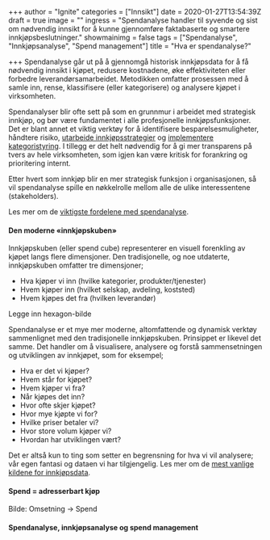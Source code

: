 +++
author = "Ignite"
categories = ["Innsikt"]
date = 2020-01-27T13:54:39Z
draft = true
image = ""
ingress = "Spendanalyse handler til syvende og sist om nødvendig innsikt for å kunne gjennomføre faktabaserte og smartere innkjøpsbeslutninger."
showmainimg = false
tags = ["Spendanalyse", "Innkjøpsanalyse", "Spend management"]
title = "Hva er spendanalyse?"

+++
Spendanalyse går ut på å gjennomgå historisk innkjøpsdata for å få nødvendig innsikt i kjøpet, redusere kostnadene, øke effektiviteten eller forbedre leverandørsamarbeidet. Metodikken omfatter prosessen med å samle inn, rense, klassifisere (eller kategorisere) og analysere kjøpet i virksomheten.

Spendanalyser blir ofte sett på som en grunnmur i arbeidet med strategisk innkjøp, og bør være fundamentet i alle profesjonelle innkjøpsfunksjoner. Det er blant annet et viktig verktøy for å identifisere besparelsesmuligheter, håndtere risiko, [utarbeide innkjøpsstrategier](https://www.ignite.no/blogg/innsikt/bygg-en-solid-innkj%C3%B8psstrategi-i-9-enkle-steg/ "Utarbeid en vellykket innkjøpsstrategi gjennom 8 steg") og [implementere kategoristyring](https://www.ignite.no/blogg/innsikt/en-praktisk-tiln%C3%A6rming-til-kategoristyring/ "En praktisk tilnærming til kategoristyring"). I tillegg er det helt nødvendig for å gi mer transparens på tvers av hele virksomheten, som igjen kan være kritisk for forankring og prioritering internt.

Etter hvert som innkjøp blir en mer strategisk funksjon i organisasjonen, så vil spendanalyse spille en nøkkelrolle mellom alle de ulike interessentene (stakeholders).

Les mer om de [viktigste fordelene med spendanalyse](https://www.ignite.no/blogg/innsikt/8-fordeler-med-spendanalyser/ "8 fordeler med innkjøps- og spendanalyser").

#### Den moderne «innkjøpskuben»

Innkjøpskuben (eller spend cube) representerer en visuell forenkling av kjøpet langs flere dimensjoner. Den tradisjonelle, og noe utdaterte, innkjøpskuben omfatter tre dimensjoner; 

* Hva kjøper vi inn (hvilke kategorier, produkter/tjenester)
* Hvem kjøper inn (hvilket selskap, avdeling, koststed) 
* Hvem kjøpes det fra (hvilken leverandør)

Legge inn hexagon-bilde

Spendanalyse er et mye mer moderne, altomfattende og dynamisk verktøy sammenlignet med den tradisjonelle innkjøpskuben. Prinsippet er likevel det samme. Det handler om å visualisere, analysere og forstå sammensetningen og utviklingen av innkjøpet, som for eksempel;

* Hva er det vi kjøper?
* Hvem står for kjøpet?
* Hvem kjøper vi fra?
* Når kjøpes det inn?
* Hvor ofte skjer kjøpet?
* Hvor mye kjøpte vi for?
* Hvilke priser betaler vi?
* Hvor store volum kjøper vi?
* Hvordan har utviklingen vært?

Det er altså kun to ting som setter en begrensning for hva vi vil analysere; vår egen fantasi og dataen vi har tilgjengelig. Les mer om de [mest vanlige kildene for innkjøpsdata](https://www.ignite.no/blogg/innsikt/bruk-dataen-din-til-%C3%A5-ta-bedre-beslutninger/ "Bruk dataen din til å ta gode, faktabaserte beslutninger").

#### Spend = adresserbart kjøp

Bilde: Omsetning -> Spend

#### Spendanalyse, innkjøpsanalyse og spend management